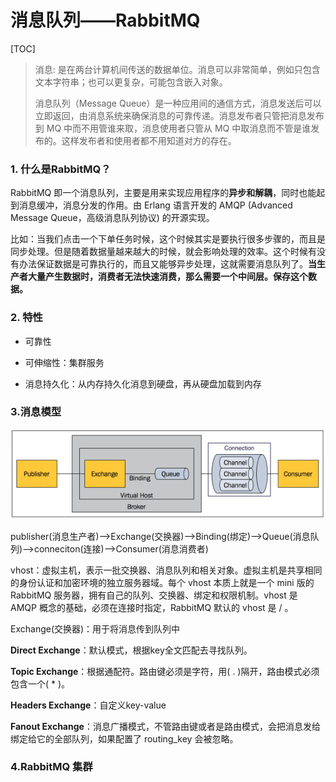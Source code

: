 # 消息队列——RabbitMQ

[TOC]

> 消息: 是在两台计算机间传送的数据单位。消息可以非常简单，例如只包含文本字符串；也可以更复杂，可能包含嵌入对象。
>
> 
>
> 消息队列（Message Queue）是一种应用间的通信方式，消息发送后可以立即返回，由消息系统来确保消息的可靠传递。消息发布者只管把消息发布到 MQ 中而不用管谁来取，消息使用者只管从 MQ 中取消息而不管是谁发布的。这样发布者和使用者都不用知道对方的存在。

### 1. 什么是RabbitMQ？

RabbitMQ 即一个消息队列，主要是用来实现应用程序的**异步和解耦**，同时也能起到消息缓冲，消息分发的作用。由 Erlang 语言开发的 AMQP (Advanced Message Queue，高级消息队列协议)  的开源实现。

比如：当我们点击一个下单任务时候，这个时候其实是要执行很多步骤的，而且是同步处理。但是随着数据量越来越大的时候，就会影响处理的效率。这个时候有没有办法保证数据是可靠执行的，而且又能够异步处理，这就需要消息队列了。**当生产者大量产生数据时，消费者无法快速消费，那么需要一个中间层。保存这个数据。**



### 2. 特性

- 可靠性

- 可伸缩性：集群服务
- 消息持久化：从内存持久化消息到硬盘，再从硬盘加载到内存



### 3.消息模型

![](/images/rabbitMQ.png)

publisher(消息生产者)——>Exchange(交换器)——>Binding(绑定)——>Queue(消息队列)——>conneciton(连接)——>Consumer(消息消费者)



vhost：虚拟主机，表示一批交换器、消息队列和相关对象。虚拟主机是共享相同的身份认证和加密环境的独立服务器域。每个 vhost 本质上就是一个 mini 版的 RabbitMQ 服务器，拥有自己的队列、交换器、绑定和权限机制。vhost 是 AMQP 概念的基础，必须在连接时指定，RabbitMQ 默认的 vhost 是 / 。

Exchange(交换器)：用于将消息传到队列中

**Direct Exchange**：默认模式，根据key全文匹配去寻找队列。

**Topic Exchange**：根据通配符。路由键必须是字符，用( . )隔开，路由模式必须包含一个( * )。

**Headers Exchange**：自定义key-value

**Fanout Exchange**：消息广播模式，不管路由键或者是路由模式，会把消息发给绑定给它的全部队列，如果配置了 routing_key 会被忽略。



### 4.RabbitMQ 集群

